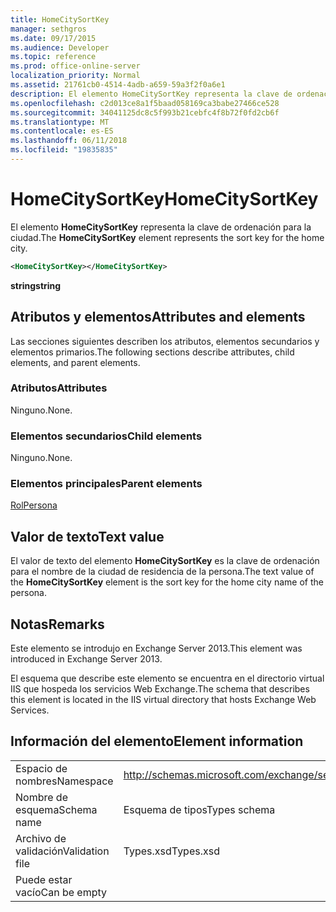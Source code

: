 ```yaml
---
title: HomeCitySortKey
manager: sethgros
ms.date: 09/17/2015
ms.audience: Developer
ms.topic: reference
ms.prod: office-online-server
localization_priority: Normal
ms.assetid: 21761cb0-4514-4adb-a659-59a3f2f0a6e1
description: El elemento HomeCitySortKey representa la clave de ordenación para la ciudad.
ms.openlocfilehash: c2d013ce8a1f5baad058169ca3babe27466ce528
ms.sourcegitcommit: 34041125dc8c5f993b21cebfc4f8b72f0fd2cb6f
ms.translationtype: MT
ms.contentlocale: es-ES
ms.lasthandoff: 06/11/2018
ms.locfileid: "19835835"
---
```

# <a name="homecitysortkey"></a><span data-ttu-id="06ca1-103">HomeCitySortKey</span><span class="sxs-lookup"><span data-stu-id="06ca1-103">HomeCitySortKey</span></span>

<span data-ttu-id="06ca1-104">El elemento **HomeCitySortKey** representa la clave de ordenación para la ciudad.</span><span class="sxs-lookup"><span data-stu-id="06ca1-104">The **HomeCitySortKey** element represents the sort key for the home city.</span></span> 
  
```XML
<HomeCitySortKey></HomeCitySortKey>
```

 <span data-ttu-id="06ca1-105">**string**</span><span class="sxs-lookup"><span data-stu-id="06ca1-105">**string**</span></span>
## <a name="attributes-and-elements"></a><span data-ttu-id="06ca1-106">Atributos y elementos</span><span class="sxs-lookup"><span data-stu-id="06ca1-106">Attributes and elements</span></span>

<span data-ttu-id="06ca1-107">Las secciones siguientes describen los atributos, elementos secundarios y elementos primarios.</span><span class="sxs-lookup"><span data-stu-id="06ca1-107">The following sections describe attributes, child elements, and parent elements.</span></span>
  
### <a name="attributes"></a><span data-ttu-id="06ca1-108">Atributos</span><span class="sxs-lookup"><span data-stu-id="06ca1-108">Attributes</span></span>

<span data-ttu-id="06ca1-109">Ninguno.</span><span class="sxs-lookup"><span data-stu-id="06ca1-109">None.</span></span>
  
### <a name="child-elements"></a><span data-ttu-id="06ca1-110">Elementos secundarios</span><span class="sxs-lookup"><span data-stu-id="06ca1-110">Child elements</span></span>

<span data-ttu-id="06ca1-111">Ninguno.</span><span class="sxs-lookup"><span data-stu-id="06ca1-111">None.</span></span>
  
### <a name="parent-elements"></a><span data-ttu-id="06ca1-112">Elementos principales</span><span class="sxs-lookup"><span data-stu-id="06ca1-112">Parent elements</span></span>

[<span data-ttu-id="06ca1-113">Rol</span><span class="sxs-lookup"><span data-stu-id="06ca1-113">Persona</span></span>](persona.md)
  
## <a name="text-value"></a><span data-ttu-id="06ca1-114">Valor de texto</span><span class="sxs-lookup"><span data-stu-id="06ca1-114">Text value</span></span>

<span data-ttu-id="06ca1-115">El valor de texto del elemento **HomeCitySortKey** es la clave de ordenación para el nombre de la ciudad de residencia de la persona.</span><span class="sxs-lookup"><span data-stu-id="06ca1-115">The text value of the **HomeCitySortKey** element is the sort key for the home city name of the persona.</span></span> 
  
## <a name="remarks"></a><span data-ttu-id="06ca1-116">Notas</span><span class="sxs-lookup"><span data-stu-id="06ca1-116">Remarks</span></span>

<span data-ttu-id="06ca1-117">Este elemento se introdujo en Exchange Server 2013.</span><span class="sxs-lookup"><span data-stu-id="06ca1-117">This element was introduced in Exchange Server 2013.</span></span>
  
<span data-ttu-id="06ca1-118">El esquema que describe este elemento se encuentra en el directorio virtual IIS que hospeda los servicios Web Exchange.</span><span class="sxs-lookup"><span data-stu-id="06ca1-118">The schema that describes this element is located in the IIS virtual directory that hosts Exchange Web Services.</span></span>
  
## <a name="element-information"></a><span data-ttu-id="06ca1-119">Información del elemento</span><span class="sxs-lookup"><span data-stu-id="06ca1-119">Element information</span></span>

|||
|:-----|:-----|
|<span data-ttu-id="06ca1-120">Espacio de nombres</span><span class="sxs-lookup"><span data-stu-id="06ca1-120">Namespace</span></span>  <br/> |http://schemas.microsoft.com/exchange/services/2006/types  <br/> |
|<span data-ttu-id="06ca1-121">Nombre de esquema</span><span class="sxs-lookup"><span data-stu-id="06ca1-121">Schema name</span></span>  <br/> |<span data-ttu-id="06ca1-122">Esquema de tipos</span><span class="sxs-lookup"><span data-stu-id="06ca1-122">Types schema</span></span>  <br/> |
|<span data-ttu-id="06ca1-123">Archivo de validación</span><span class="sxs-lookup"><span data-stu-id="06ca1-123">Validation file</span></span>  <br/> |<span data-ttu-id="06ca1-124">Types.xsd</span><span class="sxs-lookup"><span data-stu-id="06ca1-124">Types.xsd</span></span>  <br/> |
|<span data-ttu-id="06ca1-125">Puede estar vacío</span><span class="sxs-lookup"><span data-stu-id="06ca1-125">Can be empty</span></span>  <br/> ||
   

